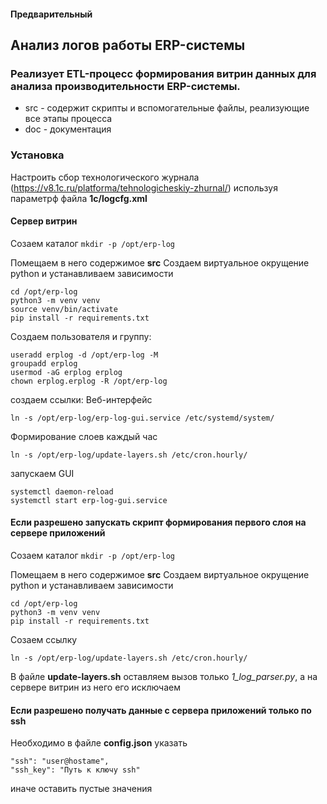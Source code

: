 #### Предварительный

## Анализ логов работы ERP-системы


### Реализует ETL-процесс формирования витрин данных для анализа производительности ERP-системы.

* src - содержит скрипты и вспомогательные файлы, реализующие все этапы процесса
* doc - документация


### Установка

Настроить сбор технологического журнала (https://v8.1c.ru/platforma/tehnologicheskiy-zhurnal/) используя параметрф файла **1c/logcfg.xml**

#### Сервер витрин
Созаем каталог
```mkdir -p /opt/erp-log```

Помещаем в него содержимое **src**
Создаем виртуальное окрущение python и устанавливаем зависимости
```
cd /opt/erp-log
python3 -m venv venv
source venv/bin/activate
pip install -r requirements.txt
```

Создаем пользователя и группу:
```
useradd erplog -d /opt/erp-log -M
groupadd erplog
usermod -aG erplog erplog
chown erplog.erplog -R /opt/erp-log
```


создаем ссылки:
Веб-интерфейс
```
ln -s /opt/erp-log/erp-log-gui.service /etc/systemd/system/
```
Формирование слоев каждый час
```
ln -s /opt/erp-log/update-layers.sh /etc/cron.hourly/
```

запускаем GUI
```
systemctl daemon-reload
systemctl start erp-log-gui.service
```

#### Если разрешено запускать скрипт формирования первого слоя на сервере приложений
Созаем каталог
```mkdir -p /opt/erp-log```

Помещаем в него содержимое **src**
Создаем виртуальное окрущение python и устанавливаем зависимости
```
cd /opt/erp-log
python3 -m venv venv
pip install -r requirements.txt
```
Созаем ссылку
```
ln -s /opt/erp-log/update-layers.sh /etc/cron.hourly/
```
В файле **update-layers.sh** оставляем вызов только *1_log_parser.py*,
а на сервере витрин из него его исключаем

#### Если разрешено получать данные с сервера приложений только по ssh
Необходимо в файле **config.json** указать
```
"ssh": "user@hostame",
"ssh_key": "Путь к ключу ssh"
```
иначе оставить пустые значения
